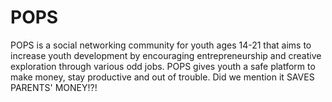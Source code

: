 # POPS
POPS is a social networking community for youth ages 14-21 that aims to increase youth development by encouraging entrepreneurship and creative exploration through various odd jobs. POPS gives youth a safe platform to make money, stay productive and out of trouble. Did we mention it SAVES PARENTS' MONEY!?!
